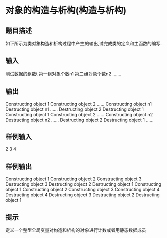  # 对象的构造与析构(构造与析构) ## 题目描述 如下所示为类对象构造和析构过程中产生的输出,试完成类的定义和主函数的编写. ## 输入 测试数据的组数t 第一组对象个数n1 第二组对象个数n2 ....... ## 输出 Constructing object 1 Constructing object 2 ...... Constructing object n1 Destructing object n1 ...... Destructing object 2 Destructing object 1 Constructing object 1 Constructing object 2 ...... Constructing object n2 Destructing object n2 ...... Destructing object 2 Destructing object 1 ...... ## 样例输入 2 3 4 ## 样例输出 Constructing object 1 Constructing object 2 Constructing object 3 Destructing object 3 Destructing object 2 Destructing object 1 Constructing object 1 Constructing object 2 Constructing object 3 Constructing object 4 Destructing object 4 Destructing object 3 Destructing object 2 Destructing object 1 ## 提示  定义一个整型全局变量对构造和析构的对象进行计数或者用静态数据成员 